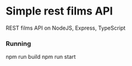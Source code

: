 # Simple rest films API

REST films API on NodeJS, Express, TypeScript

### Running

npm run build
npm run start

